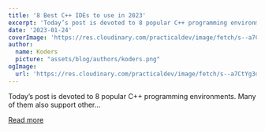 ```yaml
---
title: '8 Best C++ IDEs to use in 2023'
excerpt: 'Today’s post is devoted to 8 popular C++ programming environments. Many of them also support other...'
date: '2023-01-24'
coverImage: 'https://res.cloudinary.com/practicaldev/image/fetch/s--a7CtYg3d--/c_imagga_scale,f_auto,fl_progressive,h_420,q_auto,w_1000/https://dev-to-uploads.s3.amazonaws.com/uploads/articles/adi8pxyxl0alucuw9jjj.JPG'
author:
  name: Koders
  picture: "assets/blog/authors/koders.png"
ogImage:
  url: 'https://res.cloudinary.com/practicaldev/image/fetch/s--a7CtYg3d--/c_imagga_scale,f_auto,fl_progressive,h_420,q_auto,w_1000/https://dev-to-uploads.s3.amazonaws.com/uploads/articles/adi8pxyxl0alucuw9jjj.JPG'
---
```


Today’s post is devoted to 8 popular C++ programming environments. Many of them also support other...

[Read more](https://dev.to/mariamarsh/8-best-c-ides-to-use-in-2023-4kf5)
